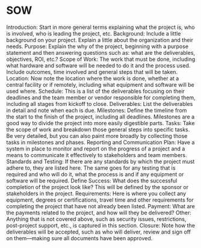 # SOW

Introduction: Start in more general terms explaining what the project is, who is involved, who is leading the project, etc.
Background: Include a little background on your project. Explain a little about the organization and their needs.
Purpose: Explain the why of the project, beginning with a purpose statement and then answering questions such as: what are the deliverables, objectives, ROI, etc.?
Scope of Work: The work that must be done, including what hardware and software will be needed to do it and the process used. Include outcomes, time involved and general steps that will be taken.
Location: Now note the location where the work is done, whether at a central facility or if remotely, including what equipment and software will be used where.
Schedule: This is a list of the deliverables focusing on their deadlines and the team member or vendor responsible for completing them, including all stages from kickoff to close.
Deliverables: List the deliverables in detail and note when each is due.
Milestones: Define the timeline from the start to the finish of the project, including all deadlines. Milestones are a good way to divide the project into more easily digestible parts.
Tasks: Take the scope of work and breakdown those general steps into specific tasks. Be very detailed, but you can also paint more broadly by collecting those tasks in milestones and phases.
Reporting and Communication Plan: Have a system in place to monitor and report on the progress of a project and a means to communicate it effectively to stakeholders and team members.
Standards and Testing: If there are any standards by which the project must adhere to, they are listed here. The same goes for any testing that is required and who will do it, what the process is and if any equipment or software will be required.
Define Success: What does the successful completion of the project look like? This will be defined by the sponsor or stakeholders in the project.
Requirements: Here is where you collect any equipment, degrees or certifications, travel time and other requirements for completing the project that have not already been listed.
Payment: What are the payments related to the project, and how will they be delivered?
Other: Anything that is not covered above, such as security issues, restrictions, post-project support, etc., is captured in this section.
Closure: Note how the deliverables will be accepted, such as who will deliver, review and sign off on them—making sure all documents have been approved.

